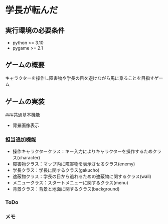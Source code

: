 # 学長が転んだ
## 実行環境の必要条件
* python >= 3.10
* pygame >= 2.1

## ゲームの概要
キャラクターを操作し障害物や学長の目を避けながら馬に乗ることを目指すゲーム

## ゲームの実装
###共通基本機能
* 背景画像表示
### 担当追加機能
* 操作キャラクタークラス：キー入力によりキャラクターを操作するためクラス(character)
* 障害物クラス：マップ内に障害物を表示させるクラス(enemy)
* 学長クラス：学長に関するクラス(gakucho)
* 遮蔽物クラス：学長の目から逃れるための遮蔽物に関するクラス(wall)
* メニュークラス：スタートメニューに関するクラス(menu)
* 背景クラス：背景と地面に関するクラス(background)
### ToDo

### メモ

